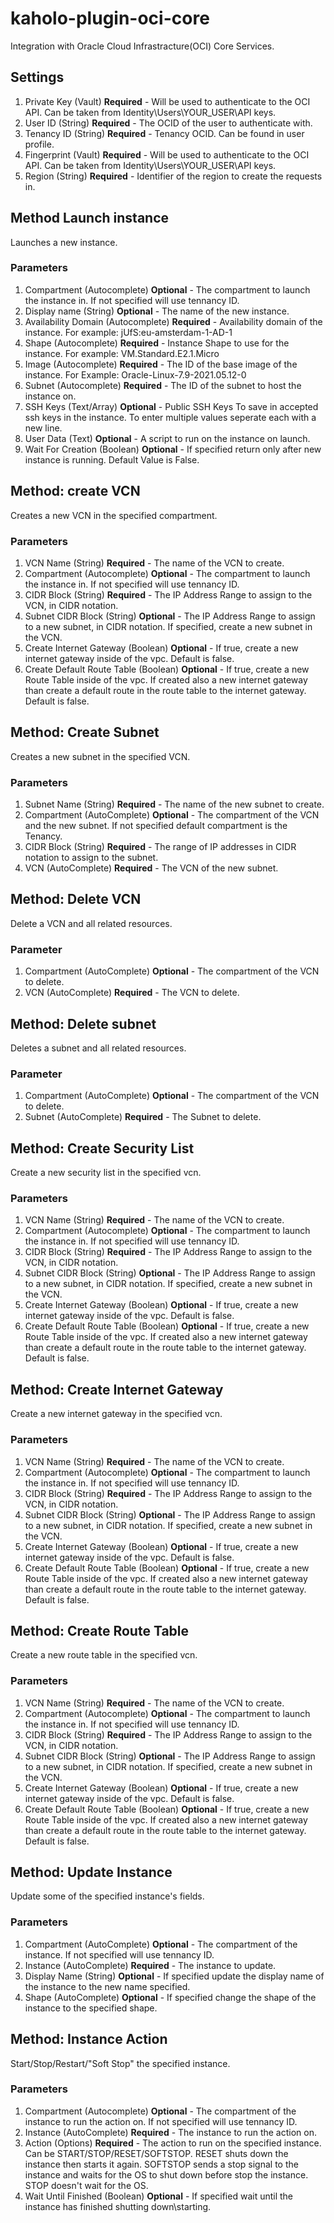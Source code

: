 # kaholo-plugin-oci-core
Integration with Oracle Cloud Infrastracture(OCI) Core Services.

## Settings
1. Private Key (Vault) **Required** - Will be used to authenticate to the OCI API. Can be taken from Identity\Users\YOUR_USER\API keys.
2. User ID (String) **Required** - The OCID of the user to authenticate with.
3. Tenancy ID (String) **Required** - Tenancy OCID. Can be found in user profile.
4. Fingerprint (Vault) **Required** -  Will be used to authenticate to the OCI API. Can be taken from Identity\Users\YOUR_USER\API keys.
5. Region (String) **Required** - Identifier of the region to create the requests in. 

## Method Launch instance
Launches a new instance.

### Parameters
1. Compartment (Autocomplete) **Optional** - The compartment to launch the instance in. If not specified will use tennancy ID.
2. Display name (String) **Optional** - The name of the new instance.
3. Availability Domain (Autocomplete) **Required** - Availability domain of the instance. For example: jUfS:eu-amsterdam-1-AD-1
4. Shape (Autocomplete) **Required** - Instance Shape to use for the instance. For example: VM.Standard.E2.1.Micro
5. Image (Autocomplete) **Required** - The ID of the base image of the instance. For Example: Oracle-Linux-7.9-2021.05.12-0
6. Subnet (Autocomplete) **Required** - The ID of the subnet to host the instance on.
7. SSH Keys (Text/Array) **Optional** - Public SSH Keys To save in accepted ssh keys in the instance. To enter multiple values seperate each with a new line.
8. User Data (Text) **Optional** - A script to run on the instance on launch.
9. Wait For Creation (Boolean) **Optional** - If specified return only after new instance is running. Default Value is False.

## Method: create VCN
Creates a new VCN in the specified compartment.

### Parameters
1. VCN Name (String) **Required** - The name of the VCN to create.
2. Compartment (Autocomplete) **Optional** - The compartment to launch the instance in. If not specified will use tennancy ID.
3. CIDR Block (String) **Required** - The IP Address Range to assign to the VCN, in CIDR notation.
4. Subnet CIDR Block (String) **Optional** - The IP Address Range to assign to a new subnet, in CIDR notation. If specified, create a new subnet in the VCN.
5. Create Internet Gateway (Boolean) **Optional** - If true, create a new internet gateway inside of the vpc. Default is false.
6. Create Default Route Table (Boolean) **Optional** - If true, create a new Route Table inside of the vpc. If created also a new internet gateway than create a default route in the route table to the internet gateway. Default is false.

## Method: Create Subnet
Creates a new subnet in the specified VCN.

### Parameters
1. Subnet Name (String) **Required** - The name of the new subnet to create.
2. Compartment (AutoComplete) **Optional** - The compartment of the VCN and the new subnet. If not specified default compartment is the Tenancy.
3. CIDR Block (String) **Required** - The range of IP addresses in CIDR notation to assign to the subnet.
4. VCN (AutoComplete) **Required** - The VCN of the new subnet.

## Method: Delete VCN
Delete a VCN and all related resources.

### Parameter
1. Compartment (AutoComplete) **Optional** - The compartment of the VCN to delete.
2. VCN (AutoComplete) **Required** - The VCN to delete.

## Method: Delete subnet
Deletes a subnet and all related resources.

### Parameter
1. Compartment (AutoComplete) **Optional** - The compartment of the VCN to delete.
2. Subnet (AutoComplete) **Required** - The Subnet to delete.

## Method: Create Security List
Create a new security list in the specified vcn.

### Parameters
1. VCN Name (String) **Required** - The name of the VCN to create.
2. Compartment (Autocomplete) **Optional** - The compartment to launch the instance in. If not specified will use tennancy ID.
3. CIDR Block (String) **Required** - The IP Address Range to assign to the VCN, in CIDR notation.
4. Subnet CIDR Block (String) **Optional** - The IP Address Range to assign to a new subnet, in CIDR notation. If specified, create a new subnet in the VCN.
5. Create Internet Gateway (Boolean) **Optional** - If true, create a new internet gateway inside of the vpc. Default is false.
6. Create Default Route Table (Boolean) **Optional** - If true, create a new Route Table inside of the vpc. If created also a new internet gateway than create a default route in the route table to the internet gateway. Default is false.

## Method: Create Internet Gateway
Create a new internet gateway in the specified vcn.

### Parameters
1. VCN Name (String) **Required** - The name of the VCN to create.
2. Compartment (Autocomplete) **Optional** - The compartment to launch the instance in. If not specified will use tennancy ID.
3. CIDR Block (String) **Required** - The IP Address Range to assign to the VCN, in CIDR notation.
4. Subnet CIDR Block (String) **Optional** - The IP Address Range to assign to a new subnet, in CIDR notation. If specified, create a new subnet in the VCN.
5. Create Internet Gateway (Boolean) **Optional** - If true, create a new internet gateway inside of the vpc. Default is false.
6. Create Default Route Table (Boolean) **Optional** - If true, create a new Route Table inside of the vpc. If created also a new internet gateway than create a default route in the route table to the internet gateway. Default is false.

## Method: Create Route Table
Create a new route table in the specified vcn.

### Parameters
1. VCN Name (String) **Required** - The name of the VCN to create.
2. Compartment (Autocomplete) **Optional** - The compartment to launch the instance in. If not specified will use tennancy ID.
3. CIDR Block (String) **Required** - The IP Address Range to assign to the VCN, in CIDR notation.
4. Subnet CIDR Block (String) **Optional** - The IP Address Range to assign to a new subnet, in CIDR notation. If specified, create a new subnet in the VCN.
5. Create Internet Gateway (Boolean) **Optional** - If true, create a new internet gateway inside of the vpc. Default is false.
6. Create Default Route Table (Boolean) **Optional** - If true, create a new Route Table inside of the vpc. If created also a new internet gateway than create a default route in the route table to the internet gateway. Default is false.

## Method: Update Instance
Update some of the specified instance's fields.

### Parameters
1. Compartment (AutoComplete) **Optional** - The compartment of the instance. If not specified will use tennancy ID.
2. Instance (AutoComplete) **Required** - The instance to update.
3. Display Name (String) **Optional** - If specified update the display name of the instance to the new name specified.
4. Shape (AutoComplete) **Optional** - If specified change the shape of the instance to the specified shape.

## Method: Instance Action
Start/Stop/Restart/"Soft Stop" the specified instance.

### Parameters
1. Compartment (Autocomplete) **Optional** - The compartment of the instance to run the action on. If not specified will use tennancy ID.
2. Instance (AutoComplete) **Required** - The instance to run the action on.
3. Action (Options) **Required** - The action to run on the specified instance. Can be START/STOP/RESET/SOFTSTOP. RESET shuts down the instance then starts it again. SOFTSTOP sends a stop signal to the instance and waits for the OS to shut down before stop the instance. STOP doesn't wait for the OS.
4. Wait Until Finished (Boolean) **Optional** - If specified wait until the instance has finished shutting down\starting.